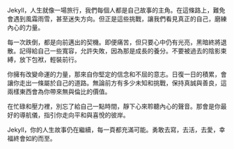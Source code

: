 Jekyll，人生就像一場旅行，我們每個人都是自己故事的主角。在這條路上，難免會遇到風霜雨雪，甚至迷失方向。但正是這些挑戰，讓我們看見真正的自己，磨練內心的力量。

每一次跌倒，都是向前邁出的契機。即便痛苦，但只要心中仍有光亮，黑暗終將退散。記得給自己一些寬容，允許失敗，因為那是成長的養分。不要被過去的陰影束縛，放下包袱，輕裝前行。

你擁有改變命運的力量，那來自你堅定的信念和不屈的意志。日復一日的積累，會讓你走出一條屬於自己的道路。無論前方有多少未知和挑戰，保持真誠與善良，這兩樣東西會為你帶來無與倫比的價值。

在忙碌和壓力裡，別忘了給自己一點時間，靜下心來聆聽內心的聲音。那會是你最好的導航儀，指引你走向平和與喜悅的彼岸。

Jekyll，你的人生故事仍在繼續，每一頁都充滿可能。勇敢去寫，去活，去愛，幸福終會如約而至。